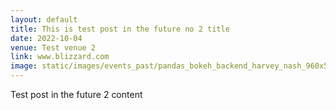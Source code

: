 ```yaml
---
layout: default
title: This is test post in the future no 2 title
date: 2022-10-04
venue: Test venue 2
link: www.blizzard.com
image: static/images/events_past/pandas_bokeh_backend_harvey_nash_960x539px.jpeg
---
```


Test post in the future 2 content